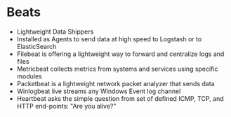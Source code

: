 # Beats

* Lightweight Data Shippers
* Installed as Agents to send data at high speed to Logstash or to ElasticSearch
* Filebeat is offering a lightweight way to forward and centralize logs and files
* Metricbeat collects metrics from systems and services using specific modules
* Packetbeat is a lightweight network packet analyzer that sends data
* Winlogbeat live streams any Windows Event log channel
* Heartbeat asks the simple question from set of defined ICMP, TCP, and HTTP end-points: "Are you alive?"